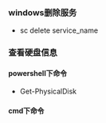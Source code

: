 ### windows删除服务
* sc delete service_name

### 查看硬盘信息

#### powershell下命令
* Get-PhysicalDisk


#### cmd下命令